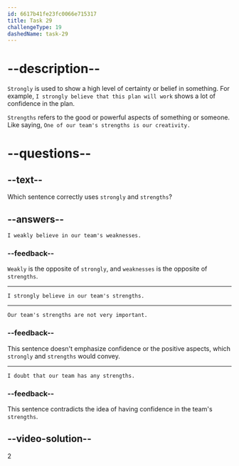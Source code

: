 ```yaml
---
id: 6617b41fe23fc0066e715317
title: Task 29
challengeType: 19
dashedName: task-29
---
```


# --description--

`Strongly` is used to show a high level of certainty or belief in something. For example, `I strongly believe that this plan will work` shows a lot of confidence in the plan. 

`Strengths` refers to the good or powerful aspects of something or someone. Like saying, `One of our team's strengths is our creativity.`

# --questions--

## --text--

Which sentence correctly uses `strongly` and `strengths`?

## --answers--

`I weakly believe in our team's weaknesses.`

### --feedback--

`Weakly` is the opposite of `strongly`, and `weaknesses` is the opposite of `strengths`.

---

`I strongly believe in our team's strengths.`

---

`Our team's strengths are not very important.`

### --feedback--

This sentence doesn't emphasize confidence or the positive aspects, which `strongly` and `strengths` would convey.

---

`I doubt that our team has any strengths.`

### --feedback--

This sentence contradicts the idea of having confidence in the team's `strengths`.

## --video-solution--

2
